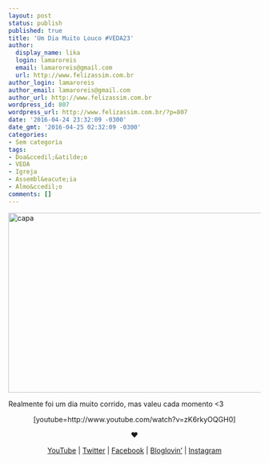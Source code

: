 ```yaml
---
layout: post
status: publish
published: true
title: 'Um Dia Muito Louco #VEDA23'
author:
  display_name: lika
  login: lamaroreis
  email: lamaroreis@gmail.com
  url: http://www.felizassim.com.br
author_login: lamaroreis
author_email: lamaroreis@gmail.com
author_url: http://www.felizassim.com.br
wordpress_id: 807
wordpress_url: http://www.felizassim.com.br/?p=807
date: '2016-04-24 23:32:09 -0300'
date_gmt: '2016-04-25 02:32:09 -0300'
categories:
- Sem categoria
tags:
- Doa&ccedil;&atilde;o
- VEDA
- Igreja
- Assembl&eacute;ia
- Almo&ccedil;o
comments: []
---
```

<p><a href="http://www.felizassim.com.br/wp-content/uploads/2016/04/capa23.jpg"><img class="aligncenter size-large wp-image-808" src="http://www.felizassim.com.br/wp-content/uploads/2016/04/capa23-1024x576.jpg" alt="capa" width="640" height="360" /></a></p>
<p>Realmente foi um dia muito corrido, mas valeu cada momento <3</p>
<p style="text-align: center;">[youtube=http://www.youtube.com/watch?v=zK6rkyOQGH0]</p></p>
<p style="text-align: center;"><b>&hearts;</b></p></p>
<p style="text-align: center;"><a href="https://www.youtube.com/channel/UCTk3xkOSzWzf8Ba-wJN8jDA">YouTube</a> |&nbsp;<a href="https://twitter.com/pocketlika">Twitter</a>&nbsp;|&nbsp;<a href="http://www.facebook.com/blogfelizassim">Facebook</a>&nbsp;|&nbsp;<a href="https://www.bloglovin.com/blogs/feliz-assim-14224049">Bloglovin&rsquo;</a>&nbsp;|&nbsp;<a href="http://instagram.com/pocketlika">Instagram</a></p></p>
